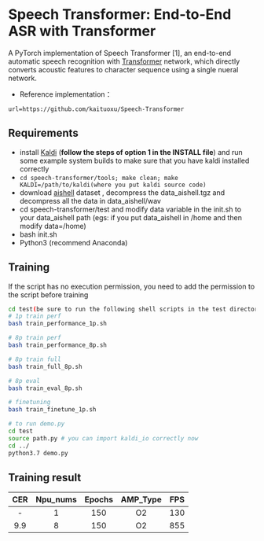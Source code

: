 
# Speech Transformer: End-to-End ASR with Transformer
A PyTorch implementation of Speech Transformer [1], an end-to-end automatic speech recognition with [Transformer](https://arxiv.org/abs/1706.03762) network, which directly converts acoustic features to character sequence using a single nueral network.

- Reference implementation：
```
url=https://github.com/kaituoxu/Speech-Transformer
```

## Requirements # 

- install [Kaldi](https://github.com/kaldi-asr/kaldi) (**follow the steps of option 1 in the INSTALL file**) and run some example system builds to make sure that you have kaldi installed correctly
- `cd speech-transformer/tools; make clean; make KALDI=/path/to/kaldi(where you put kaldi source code)`
- download [aishell](http://www.openslr.org/33/) dataset , decompress the data_aishell.tgz and decompress all the data in data_aishell/wav
- cd speech-transformer/test and modify data variable in the init.sh to your data_aishell path (egs: if you put data_aishell in /home and then modify data=/home)
- bash init.sh 
- Python3 (recommend Anaconda)

## Training # 
If the script has no execution permission, you need to add the permission to the script before training
```bash
cd test(be sure to run the following shell scripts in the test directory)
# 1p train perf
bash train_performance_1p.sh

# 8p train perf
bash train_performance_8p.sh

# 8p train full
bash train_full_8p.sh

# 8p eval
bash train_eval_8p.sh

# finetuning
bash train_finetune_1p.sh

# to run demo.py
cd test
source path.py # you can import kaldi_io correctly now
cd ../
python3.7 demo.py
```

## Training result # 

| CER    | Npu_nums | Epochs   | AMP_Type | FPS | 
| :------: | :------: | :------: | :------: | :------: |
| -        | 1        | 150      | O2       | 130 |
| 9.9     | 8        | 150      | O2       | 855 |
